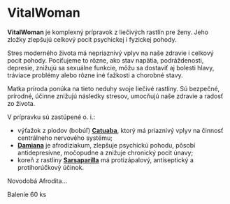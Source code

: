 VitalWoman
==========

**VitalWoman** je komplexný prípravok z liečivých rastlín pre ženy. Jeho zložky
zlepšujú celkový pocit psychickej i fyzickej pohody.

Stres moderného života má nepriaznivý vplyv na naše zdravie i celkový pocit
pohody. Pociťujeme to rôzne, ako stav napätia, podráždenosti, depresie, znižujú
sa sexuálne funkcie, môžu sa dostaviť aj bolesti hlavy, tráviace problémy alebo
rôzne iné ťažkosti a chorobné stavy.

Matka príroda ponúka na tieto neduhy svoje liečivé rastliny. Sú bezpečné,
prírodné, účinne znižujú následky stresov, umocňujú naše zdravie a radosť zo
života.

V prípravku sú zastúpené o. i.:

* výťažok z plodov (bobúľ) **[Catuaba](/sip/#p/catuaba)**, ktorý má priaznivý vplyv na činnosť centrálneho nervového systému;
* **[Damiana](/sip/#p/damiana)** je afrodiziakum, zlepšuje psychickú pohodu, pôsobí antidepresívne, močopudne a znižuje chronický pocit únavy;
* koreň z rastliny **[Sarsaparilla](/sip/#p/smilax-lekarsky)** má protizápalový, antiseptický a protihorúčkový účinok.

Novodobá Afrodita...

Balenie 60 ks


